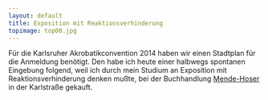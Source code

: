 ```yaml
---
layout: default
title: Exposition mit Reaktionsverhinderung
topimage: top00.jpg
---
```


Für die Karlsruher Akrobatikconvention 2014 haben wir einen Stadtplan für die Anmeldung benötigt.
Den habe ich heute einer halbwegs spontanen Eingebung folgend, weil ich durch mein Studium an Exposition mit Reaktionsverhinderung denken mußte, bei der Buchhandlung [Mende-Hoser](http://hoser-mende.de) in der Karlstraße gekauft.

